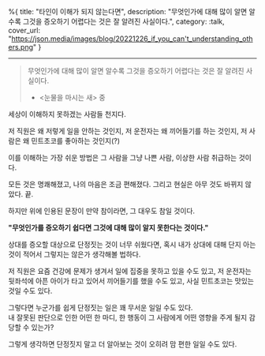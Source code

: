 %{
title: "타인이 이해가 되지 않는다면",
description: "무엇인가에 대해 많이 알면 알수록 그것을 증오하기 어렵다는 것은 잘 알려진 사실이다.",
category: :talk,
cover_url: "https://json.media/images/blog/20221226_if_you_can't_understanding_others.png"
}

---

> 무엇인가에 대해 많이 알면 알수록 그것을 증오하기 어렵다는 것은 잘 알려진 사실이다.
> - <눈물을 마시는 새> 중

세상이 이해하지 못하겠는 사람들 천지다.

저 직원은 왜 저렇게 일을 안하는 것인지, 저 운전자는 왜 끼어들기를 하는 것인지, 저 사람은 왜 민트초코를 좋아하는 것인지(?)

이를 이해하는 가장 쉬운 방법은 그 사람을 그냥 나쁜 사람, 이상한 사람 취급하는 것이다.

모든 것은 명쾌해졌고, 나의 마음은 조금 편해졌다. 그리고 현실은 아무 것도 바뀌지 않았다. 끝.

하지만 위에 인용된 문장이 만약 참이라면, 그 대우도 참일 것이다.

**"무엇인가를 증오하기 쉽다면 그것에 대해 많이 알지 못한다는 것이다."**

상대를 증오할 대상으로 단정짓는 것이 너무 쉬웠다면, 혹시 내가 상대에 대해 단지 아는 것이 적어서 그렇지는 않은가 생각해볼 법하다.

저 직원은 요즘 건강에 문제가 생겨서 일에 집중을 못하고 있을 수도 있고, 저 운전자는 뒷좌석에 아픈 아이가 타고 있어서 끼어들기를 했을 수도 있고, 사실 민트초코는 맛있는 것일 수도 있다.

그렇다면 누군가를 쉽게 단정짓는 일은 꽤 무서운 일일 수도 있다.\
내 잘못된 판단으로 인한 어떤 한 마디, 한 행동이 그 사람에게 어떤 영향을 주게 될지 감당할 수 있는가?

그렇게 생각하면 단정짓지 말고 더 알아보는 것이 오히려 맘 편한 일일 수도 있다.
